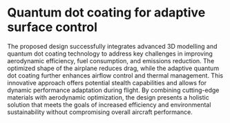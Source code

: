 # Quantum dot coating for adaptive surface control
The proposed design successfully integrates advanced 3D modelling and quantum dot 
coating technology to address key challenges in improving aerodynamic efficiency, fuel 
consumption, and emissions reduction. The optimized shape of the airplane reduces drag, 
while the adaptive quantum dot coating further enhances airflow control and thermal 
management. This innovative approach offers potential stealth capabilities and allows for 
dynamic performance adaptation during flight. By combining cutting-edge materials with 
aerodynamic optimization, the design presents a holistic solution that meets the goals of 
increased efficiency and environmental sustainability without compromising overall aircraft 
performance.
